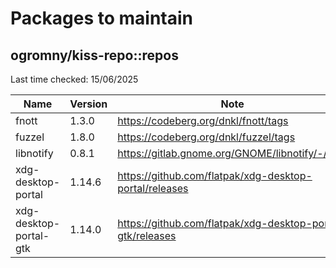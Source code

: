 # Packages to maintain

## ogromny/kiss-repo::repos
Last time checked: 15/06/2025

| Name                | Version   | Note                                                   |
| ------------------- | --------- | ------------------------------------------------------ |
| fnott               | 1.3.0     | https://codeberg.org/dnkl/fnott/tags                   |
| fuzzel              | 1.8.0     | https://codeberg.org/dnkl/fuzzel/tags                  |
| libnotify           | 0.8.1     | https://gitlab.gnome.org/GNOME/libnotify/-/tags        |
| xdg-desktop-portal  | 1.14.6    | https://github.com/flatpak/xdg-desktop-portal/releases |
| xdg-desktop-portal-gtk | 1.14.0 | https://github.com/flatpak/xdg-desktop-portal-gtk/releases |

